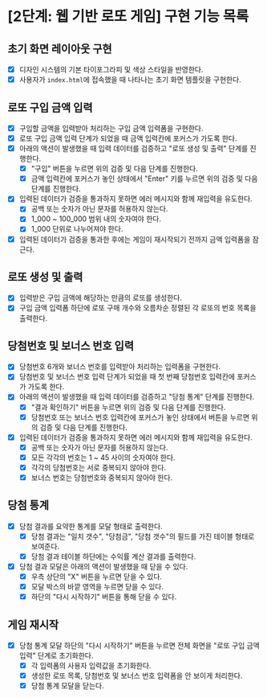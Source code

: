 # [2단계: 웹 기반 로또 게임] 구현 기능 목록

## 초기 화면 레이아웃 구현
- [x] 디자인 시스템의 기본 타이포그라피 및 색상 스타일을 반영한다.
- [x] 사용자가 `index.html`에 접속했을 때 나타나는 초기 화면 템플릿을 구현한다.

## 로또 구입 금액 입력
- [x] 구입할 금액을 입력받아 처리하는 구입 금액 입력폼을 구현한다.
- [x] 로또 구입 금액 입력 단계가 되었을 때 금액 입력칸에 포커스가 가도록 한다.
- [x] 아래의 액션이 발생했을 때 입력 데이터를 검증하고 "로또 생성 및 출력" 단계를 진행한다.
  - [x] "구입" 버튼을 누르면 위의 검증 및 다음 단계를 진행한다.
  - [x] 금액 입력칸에 포커스가 놓인 상태에서 "Enter" 키를 누르면 위의 검증 및 다음 단계를 진행한다.
- [x] 입력된 데이터가 검증을 통과하지 못하면 에러 메시지와 함께 재입력을 유도한다.
  - [x] 공백 또는 숫자가 아닌 문자를 허용하지 않는다.
  - [x] 1_000 ~ 100_000 범위 내의 숫자여야 한다.
  - [x] 1_000 단위로 나누어져야 한다.
- [x] 입력된 데이터가 검증을 통과한 후에는 게임이 재시작되기 전까지 금액 입력폼을 잠근다.

## 로또 생성 및 출력
- [x] 입력받은 구입 금액에 해당하는 만큼의 로또를 생성한다.
- [x] 구입 금액 입력폼 하단에 로또 구매 개수와 오름차순 정렬된 각 로또의 번호 목록을 출력한다.

## 당첨번호 및 보너스 번호 입력
- [x] 당첨번호 6개와 보너스 번호를 입력받아 처리하는 입력폼을 구현한다.
- [x] 당첨번호 및 보너스 번호 입력 단계가 되었을 때 첫 번째 당첨번호 입력칸에 포커스가 가도록 한다.
- [x] 아래의 액션이 발생했을 때 입력 데이터를 검증하고 "당첨 통계" 단계를 진행한다.
  - [x] "결과 확인하기" 버튼을 누르면 위의 검증 및 다음 단계를 진행한다.
  - [x] 당첨번호 또는 보너스 번호 입력칸에 포커스가 놓인 상태에서 버튼을 누르면 위의 검증 및 다음 단계를 진행한다.
- [x] 입력된 데이터가 검증을 통과하지 못하면 에러 메시지와 함께 재입력을 유도한다.
  - [x] 공백 또는 숫자가 아닌 문자를 허용하지 않는다.
  - [x] 모든 각각의 번호는 1 ~ 45 사이의 숫자여야 한다.
  - [x] 각각의 당첨번호는 서로 중복되지 않아야 한다.
  - [x] 보너스 번호는 당첨번호와 중복되지 않아야 한다.

## 당첨 통계
- [x] 당첨 결과를 요약한 통계를 모달 형태로 출력한다.
  - [x] 당첨 결과는 "일치 갯수", "당첨금", "당첨 갯수"의 필드를 가진 테이블 형태로 보여준다.
  - [x] 당첨 결과 테이블 하단에는 수익률 계산 결과를 출력한다.
- [x] 당첨 결과 모달은 아래의 액션이 발생했을 때 닫을 수 있다.
  - [x] 우측 상단의 "X" 버튼을 누르면 닫을 수 있다.
  - [x] 모달 박스의 바깥 영역을 누르면 닫을 수 있다.
  - [x] 하단의 "다시 시작하기" 버튼을 통해 닫을 수 있다.

## 게임 재시작
- [x] 당첨 통계 모달 하단의 "다시 시작하기" 버튼을 누르면 전체 화면을 "로또 구입 금액 입력" 단계로 초기화한다.
  - [x] 각 입력폼의 사용자 입력값을 초기화한다.
  - [x] 생성한 로또 목록, 당첨번호 및 보너스 번호 입력폼을 안 보이게 처리한다.
  - [x] 당첨 통계 모달을 닫는다.

